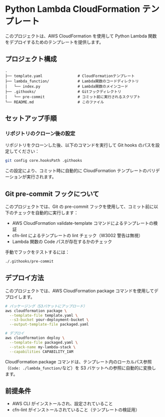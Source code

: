 # Python Lambda CloudFormation テンプレート

このプロジェクトは、AWS CloudFormation を使用して Python Lambda 関数をデプロイするためのテンプレートを提供します。

## プロジェクト構成

```
.
├── template.yaml                # CloudFormationテンプレート
├── lambda_function/             # Lambda関数のコードディレクトリ
│   └── index.py                 # Lambda関数のメインコード
├── .githooks/                   # Gitフックディレクトリ
│   └── pre-commit               # コミット前に実行されるスクリプト
└── README.md                    # このファイル
```

## セットアップ手順

### リポジトリのクローン後の設定

リポジトリをクローンした後、以下のコマンドを実行して Git hooks のパスを設定してください：

```bash
git config core.hooksPath .githooks
```

この設定により、コミット時に自動的に CloudFormation テンプレートのバリデーションが実行されます。

## Git pre-commit フックについて

このプロジェクトでは、Git の pre-commit フックを使用して、コミット前に以下のチェックを自動的に実行します：

- AWS CloudFormation validate-template コマンドによるテンプレートの検証
- cfn-lint によるテンプレートの lint チェック（W3002 警告は無視）
- Lambda 関数の Code パスが存在するかのチェック

手動でフックをテストするには：

```bash
./.githooks/pre-commit
```

## デプロイ方法

このプロジェクトでは、AWS CloudFormation package コマンドを使用してデプロイします。

```bash
# パッケージング（S3バケットにアップロード）
aws cloudformation package \
  --template-file template.yaml \
  --s3-bucket your-deployment-bucket \
  --output-template-file packaged.yaml

# デプロイ
aws cloudformation deploy \
  --template-file packaged.yaml \
  --stack-name my-lambda-stack \
  --capabilities CAPABILITY_IAM
```

CloudFormation package コマンドは、テンプレート内のローカルパス参照（`Code: ./lambda_function/`など）を
S3 バケットへの参照に自動的に変換します。

## 前提条件

- AWS CLI がインストールされ、設定されていること
- cfn-lint がインストールされていること（テンプレートの検証用）
